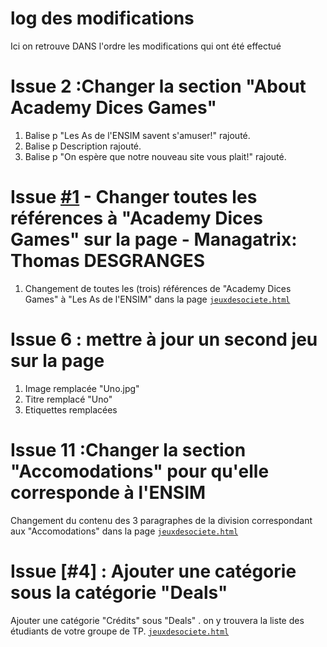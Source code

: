 # log des modifications 
Ici on retrouve DANS l'ordre les modifications qui ont été effectué

# Issue 2 :Changer la section "About Academy Dices Games"

1. Balise p "Les As de l'ENSIM savent s'amuser!" rajouté.
2. Balise p Description rajouté.
3. Balise p "On espère que notre nouveau site vous plait!" rajouté.


# Issue [#1](https://github.com/yanngv29/ensim-git-tp2/issues/1) - Changer toutes les références à "Academy Dices Games" sur la page - Managatrix: Thomas DESGRANGES
1. Changement de toutes les (trois) références de "Academy Dices Games" à "Les As de l'ENSIM" dans la page [`jeuxdesociete.html`](https://github.com/yanngv29/ensim-git-tp2/blob/main/jeuxdesociete.html)


# Issue 6 : mettre à jour un second jeu sur la page
1. Image remplacée "Uno.jpg"
2. Titre remplacé "Uno"
3. Etiquettes remplacées

# Issue 11 :Changer la section "Accomodations" pour qu'elle corresponde à l'ENSIM <Juliette Le Meudec>
Changement du contenu des 3 paragraphes de la division correspondant aux "Accomodations" dans la page  [`jeuxdesociete.html`](https://github.com/yanngv29/ensim-git-tp2/blob/main/jeuxdesociete.html)


# Issue [#4] : Ajouter une catégorie sous la catégorie "Deals" <Lucas GUIDEAU>
Ajouter une catégorie "Crédits" sous "Deals" . on y trouvera la liste des étudiants de votre groupe de TP.  [`jeuxdesociete.html`](https://github.com/yanngv29/ensim-git-tp2/blob/main/jeuxdesociete.html)

